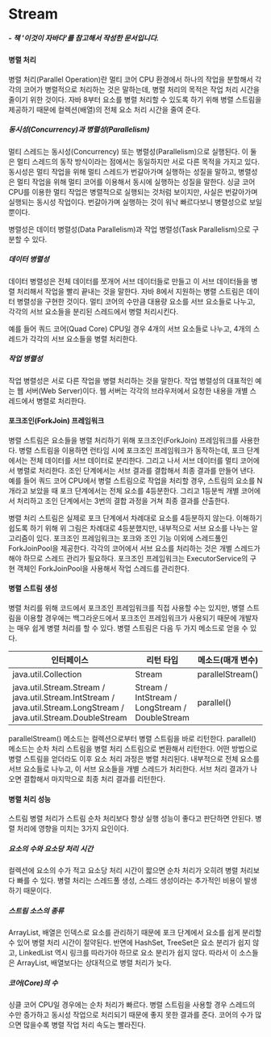 # Stream

##### - 책 '이것이 자바다'를 참고해서 작성한 문서입니다.





#### 병렬 처리

병렬 처리(Parallel Operation)란 멀티 코어 CPU 환경에서 하나의 작업을 분할해서 각각의 코어가 병렬적으로 처리하는 것은 말하는데, 병렬 처리의 목적은 작업 처리 시간을 줄이기 위한 것이다. 자바 8부터 요소를 병렬 처리할 수 있도록 하기 위해 병렬 스트림을 제공하기 때문에 컬렉션(배열)의 전체 요소 처리 시간을 줄여 준다.

##### 동시성(Concurrency)과 병렬성(Parallelism)

멀티 스레드는 동시성(Concurrency) 또는 병렬성(Parallelism)으로 실행된다. 이 둘은 멀티 스레드의 동작 방식이라는 점에서는 동일하지만 서로 다른 목적을 가지고 있다. 동시성은 멀티 작업을 위해 멀티 스레드가 번갈아가며 실행하는 성질을 말하고, 병렬성은 멀티 작업을 위해 멀티 코어를 이용해서 동시에 실행하는 성질을 말한다. 싱글 코어 CPU를 이용한 멀티 작업은 병렬적으로 실행되는 것처럼 보이지만, 사실은 번갈아가며 실행되는 동시성 작업이다. 번갈아가며 실행하는 것이 워낙 빠르다보니 병렬성으로 보일 뿐이다.

병렬성은 데이터 병렬성(Data Parallelism)과 작업 병렬성(Task Parallelism)으로 구분할 수 있다.

##### 데이터 병렬성

데이터 병렬성은 전체 데이터를 쪼개어 서브 데이터들로 만들고 이 서브 데이터들을 병렬 처리해서 작업을 빨리 끝내는 것을 말한다. 자바 8에서 지원하는 병렬 스트림은 데이터 병렬성을 구현한 것이다. 멀티 코어의 수만큼 대용량 요소를 서브 요소들로 나누고, 각각의 서브 요소들을 분리된 스레드에서 병렬 처리시킨다.

예를 들어 쿼드 코어(Quad Core) CPU일 경우 4개의 서브 요소들로 나누고, 4개의 스레드가 각각의 서브 요소들을 병렬 처리한다.

##### 작업 병렬성

작업 병렬성은 서로 다른 작업을 병렬 처리하는 것을 말한다. 작업 병렬성의 대표적인 예는 웹 서버(Web Server)이다. 웹 서버는 각각의 브라우저에서 요청한 내용을 개별 스레드에서 병렬로 처리한다.



#### 포크조인(ForkJoin) 프레임워크

병렬 스트림은 요소들을 병렬 처리하기 위해 포크조인(ForkJoin) 프레임워크를 사용한다. 병렬 스트림을 이용하면 런타임 시에 포크조인 프레임워크가 동작하는데, 포크 단계에서는 전체 데이터를 서브 데이터로 분리한다. 그리고 나서 서브 데이터를 멀티 코어에서 병렬로 처리한다. 조인 단계에서는 서브 결과를 결합해서 최종 결과를 만들어 낸다. 예를 들어 쿼드 코어 CPU에서 병렬 스트림으로 작업을 처리할 경우, 스트림의 요소를 N개라고 보았을 때 포크 단계에서는 전체 요소를 4등분한다. 그리고 1등분씩 개별 코어에서 처리하고 조인 단계에서는 3번의 결합 과정을 거쳐 최종 결과를 산출한다.

병렬 처리 스트림은 실제로 포크 단계에서 차례대로 요소를 4등분하지 않는다. 이해하기 쉽도록 하기 위해 위 그림은 차례대로 4등분했지만, 내부적으로 서브 요소를 나누는 알고리즘이 있다. 포크조인 프레임워크는 포크와 조인 기능 이외에 스레드풀인 ForkJoinPool을 제공한다. 각각의 코어에서 서브 요소를 처리하는 것은 개별 스레드가 해야 하므로 스레드 관리가 필요하다. 포크조인 프레임워크는 ExecutorService의 구현 객체인 ForkJoinPool을 사용해서 작업 스레드를 관리한다.



#### 병렬 스트림 생성

병렬 처리를 위해 코드에서 포크조인 프레임워크를 직접 사용할 수는 있지만, 병렬 스트림을 이용할 경우에는 백그라운드에서 포크조인 프레임워크가 사용되기 때문에 개발자는 매우 쉽게 병렬 처리를 할 수 있다. 병렬 스트림은 다음 두 가지 메소드로 얻을 수 있다.

| 인터페이스                                                   | 리턴 타입                                      | 메소드(매개 변수) |
| ------------------------------------------------------------ | ---------------------------------------------- | ----------------- |
| java.util.Collection                                         | Stream                                         | parallelStream()  |
| java.util.Stream.Stream / java.util.Stream.IntStream / java.util.Stream.LongStream / java.util.Stream.DoubleStream | Stream / IntStream / LongStream / DoubleStream | parallel()        |

parallelStream() 메소드는 컬렉션으로부터 병렬 스트림을 바로 리턴한다. parallel() 메소드는 순차 처리 스트림을 병렬 처리 스트림으로 변환해서 리턴한다. 어떤 방법으로 병렬 스트림을 얻더라도 이후 요소 처리 과정은 병렬 처리된다. 내부적으로 전체 요소를 서브 요소들로 나누고, 이 서브 요소들을 개별 스레드가 처리한다. 서브 처리 결과가 나오면 결합해서 마지막으로 최종 처리 결과를 리턴한다.



#### 병렬 처리 성능

스트림 병렬 처리가 스트림 순차 처리보다 항상 실행 성능이 좋다고 판단하면 안된다. 병렬 처리에 영향을 미치는 3가지 요인이다.

##### 요소의 수와 요소당 처리 시간

컬렉션에 요소의 수가 적고 요소당 처리 시간이 짧으면 순차 처리가 오히려 병렬 처리보다 빠를 수 있다. 병렬 처리는 스레드풀 생성, 스레드 생성이라는 추가적인 비용이 발생하기 때문이다.

##### 스트림 소스의 종류

ArrayList, 배열은 인덱스로 요소를 관리하기 때문에 포크 단계에서 요소를 쉽게 분리할 수 있어 병렬 처리 시간이 절약된다. 반면에 HashSet, TreeSet은 요소 분리가 쉽지 않고, LinkedList 역시 링크를 따라가야 하므로 요소 분리가 쉽지 않다. 따라서 이 소스들은 ArrayList, 배열보다는 상대적으로 병렬 처리가 늦다.

##### 코어(Core)의 수

싱클 코어 CPU일 경우에는 순차 처리가 빠르다. 병렬 스트림을 사용할 경우 스레드의 수만 증가하고 동시성 작업으로 처리되기 때문에 좋지 못한 결과를 준다. 코어의 수가 많으면 많을수록 병렬 작업 처리 속도는 빨라진다.